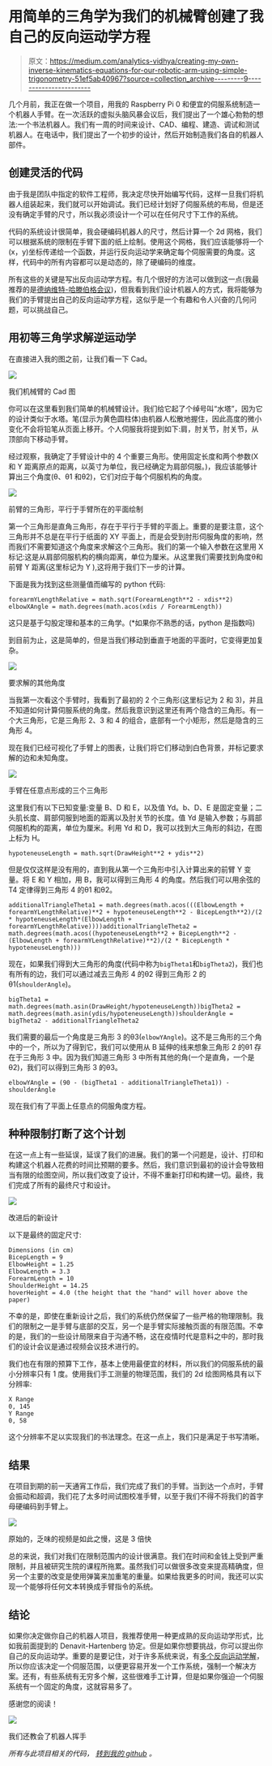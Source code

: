# 用简单的三角学为我们的机械臂创建了我自己的反向运动学方程

> 原文：<https://medium.com/analytics-vidhya/creating-my-own-inverse-kinematics-equations-for-our-robotic-arm-using-simple-trigonometry-51ef5ab40967?source=collection_archive---------9----------------------->

几个月前，我正在做一个项目，用我的 Raspberry Pi 0 和便宜的伺服系统制造一个机器人手臂。在一次活跃的虚拟头脑风暴会议后，我们提出了一个雄心勃勃的想法:一个书法机器人。我们有一周的时间来设计、CAD、编程、建造、调试和测试机器人。在电话中，我们提出了一个初步的设计，然后开始制造我们各自的机器人部件。

## 创建灵活的代码

由于我是团队中指定的软件工程师，我决定尽快开始编写代码，这样一旦我们将机器人组装起来，我们就可以开始调试。我们已经计划好了伺服系统的布局，但是还没有确定手臂的尺寸，所以我必须设计一个可以在任何尺寸下工作的系统。

代码的系统设计很简单，我会硬编码机器人的尺寸，然后计算一个 2d 网格，我们可以根据系统的限制在手臂下面的纸上绘制。使用这个网格，我们应该能够将一个(x，y)坐标传递给一个函数，并运行反向运动学来确定每个伺服需要的角度。这样，代码中的所有内容都可以是动态的，除了硬编码的维度。

所有这些的关键是写出反向运动学方程。有几个很好的方法可以做到这一点(我最推荐的是[德纳维特-哈滕伯格会议](https://robotacademy.net.au/lesson/denavit-hartenberg-notation/))，但我看到我们设计机器人的方式，我将能够为我们的手臂提出自己的反向运动学方程，这似乎是一个有趣和令人兴奋的几何问题，可以挑战自己。

## 用初等三角学求解逆运动学

在直接进入我的图之前，让我们看一下 Cad。

![](img/0b2382233871d2f56d912eb42e150224.png)

我们机械臂的 Cad 图

你可以在这里看到我们简单的机械臂设计。我们给它起了个绰号叫“水塔”，因为它的设计类似于水塔。笔(显示为黄色圆柱体)由机器人松散地握住，因此高度的微小变化不会将铅笔从页面上移开。个人伺服我将提到如下:肩，肘关节，肘关节，从顶部向下移动手臂。

经过观察，我确定了手臂设计中的 4 个重要三角形。使用固定长度和两个参数(X 和 Y 距离原点的距离，以英寸为单位，我已经确定为肩部伺服。)，我应该能够计算出三个角度(θ、θ1 和θ2)，它们对应于每个伺服机构的角度。

![](img/7f1684350397b2213e6b4bf6e9972bcf.png)

前臂的三角形，平行于手臂所在的平面绘制

第一个三角形是直角三角形，存在于平行于手臂的平面上。重要的是要注意，这个三角形并不总是在平行于纸面的 XY 平面上，而是会受到肘形伺服角度的影响，然而我们不需要知道这个角度来求解这个三角形。我们的第一个输入参数在这里用 X 标记:这是从肩部伺服机构的横向距离，单位为厘米。从这里我们需要找到角度θ和前臂 Y 距离(这里标记为 Y ),这将用于我们下一步的计算。

下面是我为找到这些测量值而编写的 python 代码:

```
forearmYLengthRelative = math.sqrt(ForearmLength**2 - xdis**2) elbowXAngle = math.degrees(math.acos(xdis / ForearmLength))
```

这只是基于勾股定理和基本的三角学。(*如果你不熟悉的话，python 是指数吗)

到目前为止，这是简单的，但是当我们移动到垂直于地面的平面时，它变得更加复杂。

![](img/241e853be9a717811a8f73d5ed7b624f.png)

要求解的其他角度

当我第一次看这个手臂时，我看到了最初的 2 个三角形(这里标记为 2 和 3)，并且不知道如何计算伺服系统的角度。然后我意识到这里还有两个隐含的三角形。有一个大三角形，它是三角形 2、3 和 4 的组合，底部有一个小矩形，然后是隐含的三角形 4。

现在我们已经可视化了手臂上的图表，让我们将它们移动到白色背景，并标记要求解的边和未知角度。

![](img/d18b62fc54d7110a84e3a1a1662a586f.png)

手臂在任意点形成的三个三角形

这里我们有以下已知变量:变量 B、D 和 E，以及值 Yd。b、D、E 是固定变量；二头肌长度、肩部伺服到地面的距离以及肘关节的长度。值 Yd 是输入参数；与肩部伺服机构的距离，单位为厘米。利用 Yd 和 D，我可以找到大三角形的斜边，在图上标为 H。

```
hypoteneuseLength = math.sqrt(DrawHeight**2 + ydis**2)
```

但是仅仅这样是没有用的，直到我从第一个三角形中引入计算出来的前臂 Y 变量。将 E 和 Y 相加，用 B，我可以得到三角形 4 的角度。然后我们可以用余弦的 T4 定律得到三角形 4 的θ1 和θ2。

```
additionalTriangleTheta1 = math.degrees(math.acos(((ElbowLength + forearmYLengthRelative)**2 + hypoteneuseLength**2 - BicepLength**2)/(2 * hypoteneuseLength*(ElbowLength + forearmYLengthRelative))))additionalTriangleTheta2 = math.degrees(math.acos((hypoteneuseLength**2 + BicepLength**2 - (ElbowLength + forearmYLengthRelative)**2)/(2 * BicepLength * hypoteneuseLength)))
```

现在，如果我们得到大三角形的角度(代码中称为`bigTheta1`和`bigTheta2`)，我们也有所有的边，我们可以通过减去三角形 4 的θ2 得到三角形 2 的θ1(`shoulderAngle`)。

```
bigTheta1 = math.degrees(math.asin(DrawHeight/hypoteneuseLength))bigTheta2 = math.degrees(math.asin(ydis/hypoteneuseLength))shoulderAngle = bigTheta2 - additionalTriangleTheta2
```

我们需要的最后一个角度是三角形 3 的θ3(`elbowYAngle`)。这不是三角形的三个角中的一个，所以为了得到它，我们可以使用从 B 延伸的线来想象三角形 2 的θ1 存在于三角形 3 中。因为我们知道三角形 3 中所有其他的角(一个是直角，一个是θ2)，我们可以得到三角形 3 的θ3。

```
elbowYAngle = (90 - (bigTheta1 - additionalTriangleTheta1)) - shoulderAngle
```

现在我们有了平面上任意点的伺服角度方程。

## 种种限制打断了这个计划

在这一点上有一些延误，延误了我们的进展。我们的第一个问题是，设计、打印和构建这个机器人花费的时间比预期的要多。然后，我们意识到最初的设计会导致相当有限的绘图空间，所以我们改变了设计，不得不重新打印和构建一切。最终，我们完成了所有的最终尺寸和设计。

![](img/c423aa14094a4e065ab7c4006822a3f8.png)

改进后的新设计

以下是最终的固定尺寸:

```
Dimensions (in cm)
BicepLength = 9
ElbowHeight = 1.25
ElbowLength = 3.3
ForearmLength = 10
ShoulderHeight = 14.25
hoverHeight = 4.0 (the height that the "hand" will hover above the paper)
```

不幸的是，即使在重新设计之后，我们的系统仍然保留了一些严格的物理限制。我们的限制之一是手臂与底部的交互，另一个是手臂实际接触页面的有限范围。不幸的是，我们的一些设计局限来自于沟通不畅，这在疫情时代是意料之中的，那时我们的设计会议是通过视频会议技术进行的。

我们也在有限的预算下工作，基本上使用最便宜的材料，所以我们的伺服系统的最小分辨率只有 1 度。使用我们手工测量的物理范围，我们的 2d 绘图网格具有以下分辨率:

```
X Range
0, 145
Y Range
0, 58
```

这个分辨率不足以实现我们的书法理念。在这一点上，我们只是满足于书写清晰。

## 结果

在项目到期的前一天通宵工作后，我们完成了我们的手臂。当到达一个点时，手臂会振动和超调，我们花了太多时间试图校准手臂，以至于我们不得不将我们的首字母硬编码到手臂上。

![](img/ea04d31683cbc923ce578f3af152f1d1.png)

原始的，乏味的视频是如此之慢，这是 3 倍快

总的来说，我们对我们在限制范围内的设计很满意。我们在时间和金钱上受到严重限制，并且被研究生院的课程所拖累。虽然我们可以做很多改变来提高精确度，但另一个主要的改变是使用弹簧来加重笔的重量。如果给我更多的时间，我还可以实现一个能够将任何文本转换成手臂指令的系统。

## 结论

如果你决定做你自己的机器人项目，我推荐使用一种更成熟的反向运动学形式，比如我前面提到的 Denavit-Hartenberg 协定。但是如果你想要挑战，你可以提出你自己的反向运动学。重要的是要记住，对于许多系统来说，有[多个反向运动学解](https://www.researchgate.net/figure/Inverse-kinematics-often-has-multiple-solutions_fig2_259234959)，所以你应该决定一个伺服范围，以便更容易开发一个工作系统，强制一个解决方案。还有，有些系统有无穷多个解，这些很难手工计算，但是如果你强迫一个伺服系统有一个固定的角度，这就容易多了。

感谢您的阅读！

![](img/2f279c8ca3ad559a8b2e94c10b2f00be.png)

我们还教会了机器人挥手

*所有与此项目相关的代码，* [*转到我的 github*](https://github.com/Wilhite-r/AnthropoArmP1) *。*